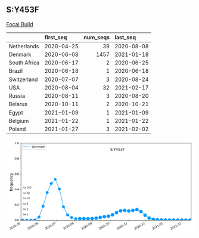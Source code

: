 

## S:Y453F
[Focal Build](https://nextstrain.org/groups/neherlab/ncov/S.Y453F?c=gt-S_453&f_region=Europe)

|              | first_seq   |   num_seqs | last_seq   |
|:-------------|:------------|-----------:|:-----------|
| Netherlands  | 2020-04-25  |         39 | 2020-08-08 |
| Denmark      | 2020-06-08  |       1457 | 2021-01-18 |
| South Africa | 2020-06-17  |          2 | 2020-06-25 |
| Brazil       | 2020-06-18  |          1 | 2020-06-18 |
| Switzerland  | 2020-07-07  |          3 | 2020-08-24 |
| USA          | 2020-08-04  |         32 | 2021-02-17 |
| Russia       | 2020-08-11  |          3 | 2020-08-20 |
| Belarus      | 2020-10-11  |          2 | 2020-10-21 |
| Egypt        | 2021-01-09  |          1 | 2021-01-09 |
| Belgium      | 2021-01-22  |          1 | 2021-01-22 |
| Poland       | 2021-01-27  |          3 | 2021-02-02 |

![Overall trends S.Y453F](/overall_trends_figures/overall_trends_S.Y453F.png)